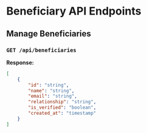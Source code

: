 # Beneficiary API Endpoints

## Manage Beneficiaries

### `GET /api/beneficiaries`

**Response:**
```json
[
    {
        "id": "string",
        "name": "string",
        "email": "string",
        "relationship": "string",
        "is_verified": "boolean",
        "created_at": "timestamp"
    }
]
